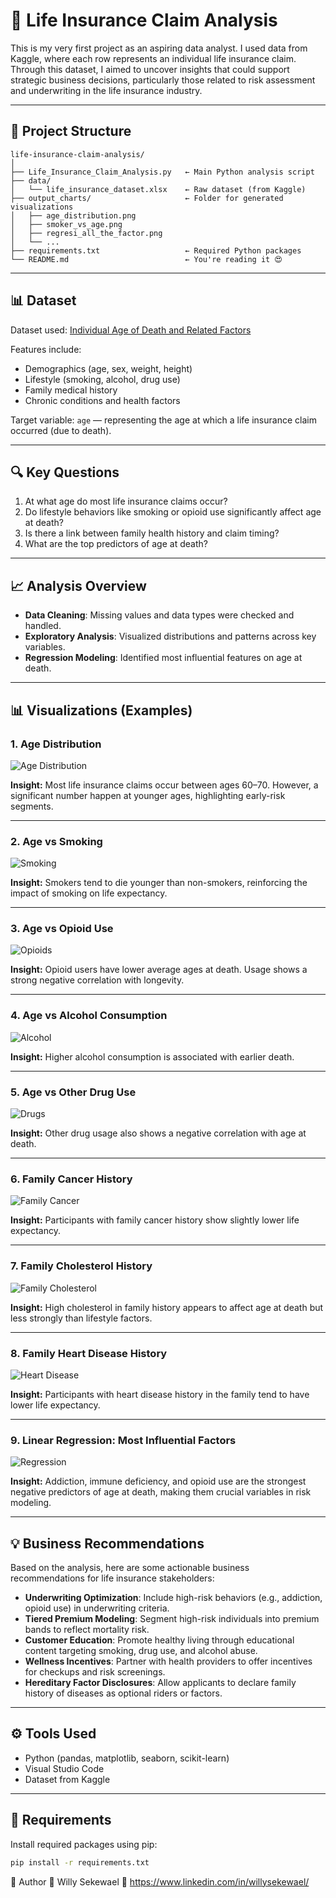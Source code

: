 # 🧠 Life Insurance Claim Analysis

This is my very first project as an aspiring data analyst. I used data from Kaggle, where each row represents an individual life insurance claim. Through this dataset, I aimed to uncover insights that could support strategic business decisions, particularly those related to risk assessment and underwriting in the life insurance industry.

---

## 📁 Project Structure

```plaintext
life-insurance-claim-analysis/
│
├── Life_Insurance_Claim_Analysis.py   ← Main Python analysis script
├── data/
│   └── life_insurance_dataset.xlsx    ← Raw dataset (from Kaggle)
├── output_charts/                     ← Folder for generated visualizations
│   ├── age_distribution.png
│   ├── smoker_vs_age.png
│   ├── regresi_all_the_factor.png
│   └── ...
├── requirements.txt                   ← Required Python packages
└── README.md                          ← You're reading it 😍
```


---

## 📊 Dataset

Dataset used: [Individual Age of Death and Related Factors](https://www.kaggle.com/datasets/joannpineda/individual-age-of-death-and-related-factors/data)

Features include:

- Demographics (age, sex, weight, height)
- Lifestyle (smoking, alcohol, drug use)
- Family medical history
- Chronic conditions and health factors

Target variable: `age` — representing the age at which a life insurance claim occurred (due to death).

---

## 🔍 Key Questions

1. At what age do most life insurance claims occur?
2. Do lifestyle behaviors like smoking or opioid use significantly affect age at death?
3. Is there a link between family health history and claim timing?
4. What are the top predictors of age at death?

---

## 📈 Analysis Overview

- **Data Cleaning**: Missing values and data types were checked and handled.
- **Exploratory Analysis**: Visualized distributions and patterns across key variables.
- **Regression Modeling**: Identified most influential features on age at death.

---

## 📊 Visualizations (Examples)

### 1. Age Distribution
![Age Distribution](https://github.com/willarnd/life-insurance-claim-analysis/blob/main/output_charts/Distribusi%20Usia%20Kematian.png)

**Insight:** Most life insurance claims occur between ages 60–70. However, a significant number happen at younger ages, highlighting early-risk segments.

---

### 2. Age vs Smoking
![Smoking](https://github.com/willarnd/life-insurance-claim-analysis/blob/main/output_charts/Age_Vs_Smoke.png)

**Insight:** Smokers tend to die younger than non-smokers, reinforcing the impact of smoking on life expectancy.

---

### 3. Age vs Opioid Use
![Opioids](https://github.com/willarnd/life-insurance-claim-analysis/blob/main/output_charts/Age_vs_opiods.png)

**Insight:** Opioid users have lower average ages at death. Usage shows a strong negative correlation with longevity.

---

### 4. Age vs Alcohol Consumption
![Alcohol](https://github.com/willarnd/life-insurance-claim-analysis/blob/main/output_charts/age_vs_drinking.png)

**Insight:** Higher alcohol consumption is associated with earlier death.

---

### 5. Age vs Other Drug Use
![Drugs](https://github.com/willarnd/life-insurance-claim-analysis/blob/main/output_charts/age_vs_drugs.png)

**Insight:** Other drug usage also shows a negative correlation with age at death.

---

### 6. Family Cancer History
![Family Cancer](https://github.com/willarnd/life-insurance-claim-analysis/blob/main/output_charts/age_vs_familycancer.png)

**Insight:** Participants with family cancer history show slightly lower life expectancy.

---

### 7. Family Cholesterol History
![Family Cholesterol](https://github.com/willarnd/life-insurance-claim-analysis/blob/main/output_charts/age_vs_familycholesterol.png)

**Insight:** High cholesterol in family history appears to affect age at death but less strongly than lifestyle factors.

---

### 8. Family Heart Disease History
![Heart Disease](https://github.com/willarnd/life-insurance-claim-analysis/blob/main/output_charts/age_vs_familyheartdisease.png)

**Insight:** Participants with heart disease history in the family tend to have lower life expectancy.

---

### 9. Linear Regression: Most Influential Factors
![Regression](https://github.com/willarnd/life-insurance-claim-analysis/blob/main/output_charts/regresi_all_the_factor.png)

**Insight:** Addiction, immune deficiency, and opioid use are the strongest negative predictors of age at death, making them crucial variables in risk modeling.

---

## 💡 Business Recommendations

Based on the analysis, here are some actionable business recommendations for life insurance stakeholders:

- **Underwriting Optimization**: Include high-risk behaviors (e.g., addiction, opioid use) in underwriting criteria.
- **Tiered Premium Modeling**: Segment high-risk individuals into premium bands to reflect mortality risk.
- **Customer Education**: Promote healthy living through educational content targeting smoking, drug use, and alcohol abuse.
- **Wellness Incentives**: Partner with health providers to offer incentives for checkups and risk screenings.
- **Hereditary Factor Disclosures**: Allow applicants to declare family history of diseases as optional riders or factors.

---

## ⚙️ Tools Used

- Python (pandas, matplotlib, seaborn, scikit-learn)
- Visual Studio Code
- Dataset from Kaggle

---

## 🧪 Requirements

Install required packages using pip:

```bash
pip install -r requirements.txt
```

📌 Author
👤 Willy Sekewael
🔗 https://www.linkedin.com/in/willysekewael/
